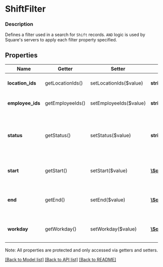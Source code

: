 # ShiftFilter

### Description

Defines a filter used in a search for `Shift` records. `AND` logic is used by Square's servers to apply each filter property specified.

## Properties
Name | Getter | Setter | Type | Description | Notes
------------ | ------------- | ------------- | ------------- | ------------- | -------------
**location_ids** | getLocationIds() | setLocationIds($value) | **string[]** | Fetch shifts for the specified location. | [optional] 
**employee_ids** | getEmployeeIds() | setEmployeeIds($value) | **string[]** | Fetch shifts for the specified employee. | [optional] 
**status** | getStatus() | setStatus($value) | **string** | Fetch a &#x60;Shift&#x60; instance by &#x60;Shift.status&#x60;. See [ShiftFilterStatus](#type-shiftfilterstatus) for possible values | [optional] 
**start** | getStart() | setStart($value) | [**\SquareConnect\Model\TimeRange**](TimeRange.md) | Fetch &#x60;Shift&#x60;s that start in the time range - Inclusive. | [optional] 
**end** | getEnd() | setEnd($value) | [**\SquareConnect\Model\TimeRange**](TimeRange.md) | Fetch the &#x60;Shift&#x60;s that end in the time range - Inclusive. | [optional] 
**workday** | getWorkday() | setWorkday($value) | [**\SquareConnect\Model\ShiftWorkday**](ShiftWorkday.md) | Fetch the &#x60;Shift&#x60;s based on workday date range. | [optional] 

Note: All properties are protected and only accessed via getters and setters.

[[Back to Model list]](../../README.md#documentation-for-models) [[Back to API list]](../../README.md#documentation-for-api-endpoints) [[Back to README]](../../README.md)

